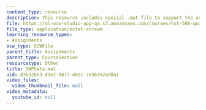 ```yaml
---
content_type: resource
description: This resource includes special .mat file to support the assignment 1.
file: https://ol-ocw-studio-app-qa.s3.amazonaws.com/courses/hst-508-quantitative-genomics-fall-2005/d3632be3d1e29477402c7e5b362ad8a1_SNPData.mat
file_type: application/octet-stream
learning_resource_types:
- Assignments
ocw_type: OCWFile
parent_title: Assignments
parent_type: CourseSection
resourcetype: Other
title: SNPData.mat
uid: d3632be3-d1e2-9477-402c-7e5b362ad8a1
video_files:
  video_thumbnail_file: null
video_metadata:
  youtube_id: null
---
```

